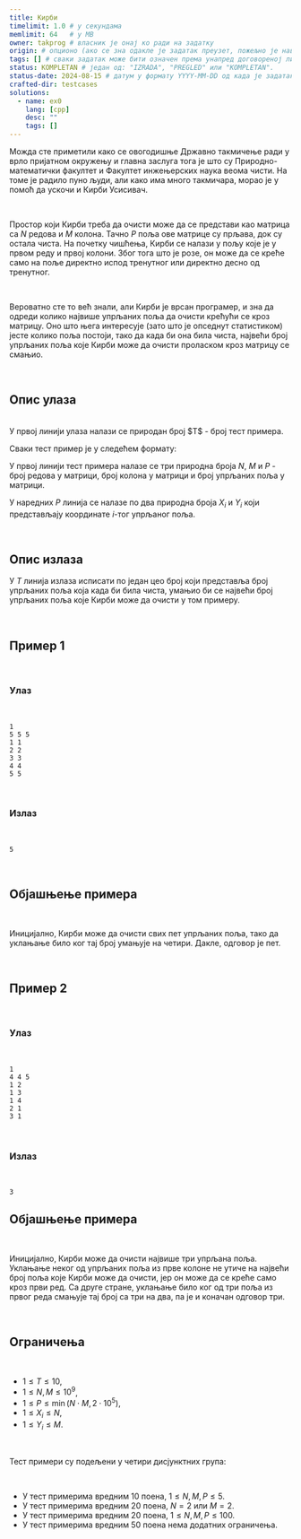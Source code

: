 ```yaml
---
title: Кирби
timelimit: 1.0 # у секундама
memlimit: 64   # y MB
owner: takprog # власник је онај ко ради на задатку
origin: # опционо (ако се зна одакле је задатак преузет, пожељно је навести извор)
tags: [] # сваки задатак може бити означен према унапред договореној листи ознака
status: KOMPLETAN # један од: "IZRADA", "PREGLED" или "KOMPLETAN".
status-date: 2024-08-15 # датум у формату YYYY-MM-DD од када је задатак у наведеном статусу
crafted-dir: testcases
solutions:
  - name: ex0
    lang: [cpp]
    desc: ""
    tags: []
---
```


Можда сте приметили како се овогодишње Државно такмичење ради у врло пријатном окружењу и главна заслуга тога је што су Природно-математички факултет и Факултет инжењерских наука веома чисти. На томе је радило пуно људи, али како има много такмичара, морао је у помоћ да ускочи и Кирби Усисивач.

<br>

Простор који Кирби треба да очисти може да се представи као матрица са $N$ редова и $M$ колона. Тачно $P$ поља ове матрице су прљава, док су остала чиста. На почетку чишћења, Кирби се налази у пољу које је у првом реду и првој колони. Због тога што је розе, он може да се креће само на поље директно испод тренутног или директно десно од тренутног.

<br>

Вероватно сте то већ знали, али Кирби је врсан програмер, и зна да одреди колико највише упрљаних поља да очисти крећући се кроз матрицу. Оно што њега интересује (зато што је опседнут статистиком) јесте колико поља постоји, тако да када би она била чиста, највећи број упрљаних поља које Кирби може да очисти проласком кроз матрицу се смањио. 

<br>

## Опис улаза

<br>
У првој линији улаза налази се природан број $T$ - број тест примера.

Сваки тест пример је у следећем формату:

У првој линији тест примера налазе се три природна броја $N$, $M$ и $P$ - број редова у матрици, број колона у матрици и број упрљаних поља у матрици.

У наредних $P$ линија се налазе по два природна броја $X_i$ и $Y_i$ који представљају координате $i$-тог упрљаног поља.

<br>

## Опис излаза

У $T$ линија излаза исписати по један цео број који представља број упрљаних поља која када би била чиста, умањио би се највећи број упрљаних поља које Кирби може да очисти у том примеру.

<br>

## Пример 1

<br>

### Улаз

<br>

```
1
5 5 5
1 1
2 2
3 3
4 4
5 5
```

<br>


### Излаз

<br>

```
5
```

<br>

## Објашњење примера

<br>

Иницијално, Кирби може да очисти свих пет упрљаних поља, тако да уклањање било ког тај број умањује на четири. Дакле, одговор је пет.

<br>

## Пример 2

<br>

### Улаз

<br>

```
1
4 4 5
1 2
1 3
1 4
2 1
3 1
```

<br>


### Излаз

<br>

```
3
```

## Објашњење примера

<br>

Иницијално, Кирби може да очисти највише три упрљана поља. Уклањање неког од упрљаних поља из прве колоне не утиче на највећи број поља које Кирби може да очисти, јер он може да се креће само кроз први ред. Са друге стране, уклањање било ког од три поља из првог реда смањује тај број са три на два, па је и коначан одговор три.

<br>

## Ограничења

<br>

- $1 \leq T \leq 10$,
- $1 \leq N,M \leq 10^9$,
- $1 \leq P \leq \min(N\cdot M, 2\cdot 10^5)$,
- $1 \leq X_i \leq N$,
- $1 \leq Y_i \leq M$.
  
<br>

Тест примери су подељени у четири дисјунктних група:

<br>

- У тест примерима вредним 10 поена, $1 \leq N,M,P \leq 5$.
- У тест примерима вредним 20 поена, $N = 2$ или $M=2$.
- У тест примерима вредним 20 поена, $1 \leq N,M,P \leq 100$.
- У тест примерима вредним 50 поена нема додатних ограничења.
